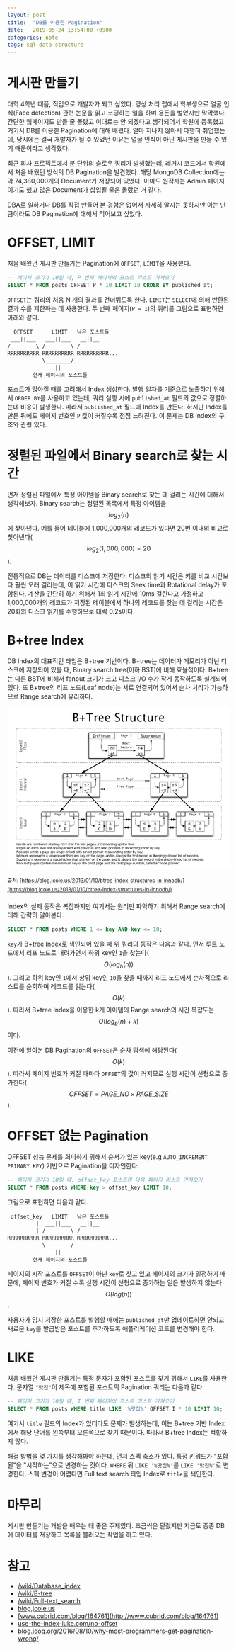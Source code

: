 ```yaml
---
layout: post
title:  "DB를 이용한 Pagination"
date:   2019-05-24 13:54:00 +0900
categories: note
tags: sql data-structure
---
```


# 게시판 만들기

대학 4학년 때쯤, 직업으로 개발자가 되고 싶었다. 영상 처리 랩에서 학부생으로 얼굴 인식(Face detection) 관련 논문을 읽고 코딩하는 일을 하며 용돈을 벌었지만 막막했다. 간단한 웹페이지도 만들 줄 몰랐고 이대로는 안 되겠다고 생각되어서 학원에 등록했고 거기서 DB를 이용한 Pagination에 대해 배웠다. 얼마 지나지 않아서 다행히 취업했는데, 당시에는 결국 개발자가 될 수 있었던 이유는 얼굴 인식이 아닌 게시판을 만들 수 있기 때문이라고 생각했다.

최근 회사 프로젝트에서 분 단위의 슬로우 쿼리가 발생했는데, 레거시 코드에서 학원에서 처음 배웠던  방식의 DB Pagination을 발견했다. 해당 MongoDB Collection에는 약 74,380,000개의 Document가 저장되어 있었다. 아마도 원작자는 Admin 페이지이기도 했고 많은 Document가 삽입될 줄은 몰랐던 거 같다.

DBA로 일하거나 DB를 직접 만들어 본 경험은 없어서 자세히 알지는 못하지만 아는 만큼이라도 DB Pagination에 대해서 적어보고 싶었다.

# OFFSET, LIMIT

처음 배웠던 게시판 만들기는 Pagination에 `OFFSET`, `LIMIT`을 사용했다.

```sql
-- 페이지 크기가 10일 때, P 번째 페이지의 포스트 리스트 가져오기
SELECT * FROM posts OFFSET P * 10 LIMIT 10 ORDER BY published_at;
```

`OFFSET`는 쿼리의 처음 N 개의 결과를 건너뛰도록 한다. `LIMIT`는 `SELECT`에 의해 반환된 결과 수를 제한하는 데 사용한다. 두 번째 페이지(`P = 1`)의 쿼리를 그림으로 표현하면 아래와 같다.

```
  OFFSET      LIMIT   남은 포스트들
 ___||___   ___||___   __||__
/        \ /        \ /
RRRRRRRRRR RRRRRRRRRR RRRRRRRRRR...
           \________/
               ||
        현재 페이지의 포스트들
```

포스트가 많아질 때를 고려해서 Index 생성한다. 발행 일자를 기준으로 노출하기 위해서 `ORDER BY`를 사용하고 있는데, 쿼리 실행 시에 `published_at` 필드의 값으로 정렬하는데 비용이 발생한다. 따라서 `published_at` 필드에 Index를 만든다. 하지만 Index를 만든 뒤에도 페이지 번호인 `P` 값이 커질수록 점점 느려진다. 이 문제는 DB Index의 구조와 관련 있다.

# 정렬된 파일에서 Binary search로 찾는 시간

먼저 정렬된 파일에서 특정 아이템을 Binary search로 찾는 데 걸리는 시간에 대해서 생각해보자. Binary search는 정렬된 목록에서 특정 아이템을 $$log_2(n)$$에 찾아낸다. 예를 들어 테이블에 1,000,000개의 레코드가 있다면 20번 이내의 비교로 찾아낸다($$log_2(1,000,000) = 20$$).

전통적으로 DB는 데이터를 디스크에 저장한다. 디스크의 읽기 시간은 키를 비교 시간보다 훨씬 오래 걸리는데, 이 읽기 시간에 디스크의 Seek time과 Rotational delay가 포함된다. 계산을 간단히 하기 위해서 1회 읽기 시간에 10ms 걸린다고 가정하고 1,000,000개의 레코드가 저장된 테이블에서 하나의 레코드를 찾는 데 걸리는 시간은 20회의 디스크 읽기를 수행하므로 대략 0.2s이다.

# B+tree Index

DB Index의 대표적인 타입은 B+tree 기반이다. B+tree는 데이터가 메모리가 아닌 디스크에 저장되어 있을 때, Binary search tree(이하 BST)에 비해 효율적이다. B+tree는 다른 BST에 비해서 fanout 크기가 크고 디스크 I/O 수가 작게 동작하도록 설계되어 있다. 또 B+tree의 리프 노드(Leaf node)는 서로 연결되어 있어서 순차 처리가 가능하므로 Range search에 유리하다.

![db_pagination.jpg](/assets/img/2019-05-24-db-pagination/B_Tree_Structure.png)

<sup>출처: [https://blog.jcole.us/2013/01/10/btree-index-structures-in-innodb/](https://blog.jcole.us/2013/01/10/btree-index-structures-in-innodb/)</sup>

Index의 실제 동작은 복잡하지만 여기서는 원리만 파악하기 위해서 Range search에 대해 간략히 알아본다.

```sql
SELECT * FROM posts WHERE 1 <= key AND key <= 10;
```

`key`가 B+tree Index로 색인되어 있을 때 위 쿼리의 동작은 다음과 같다. 먼저 루트 노드에서 리프 노드로 내려가면서 하위 key인 `1`을 찾는다($$O(log_b(n))$$). 그리고 하위 key인 `1`에서 상위 key인 `10`을 찾을 때까지 리프 노드에서 순차적으로 리스트를 순회하며 레코드를 읽는다($$O(k)$$). 따라서 B+tree Index을 이용한 k개 아이템의 Range search의 시간 복잡도는 $$O(log_b(n)+k)$$이다.

이전에 알아본 DB Pagination의 `OFFSET`은 순차 탐색에 해당된다($$O(k)$$). 따라서 페이지 번호가 커질 때마다 `OFFSET`의 값이 커지므로 실행 시간이 선형으로 증가한다($$OFFSET = PAGE\_NO \times PAGE\_SIZE$$).

# OFFSET 없는 Pagination

OFFSET 성능 문제를 회피하기 위해서 순서가 있는 key(e.g `AUTO_INCREMENT PRIMARY KEY`) 기반으로 Pagination을 디자인한다.

```sql
-- 페이지 크기가 10일 때, offset_key 포스트의 다음 페이지 리스트 가져오기
SELECT * FROM posts WHERE key > offset_key LIMIT 10;
```

그림으로 표현하면 다음과 같다.

```
 offset_key   LIMIT   남은 포스트들
         |  ___||___   __||__
         | /        \ /
RRRRRRRRRR RRRRRRRRRR RRRRRRRRRR...
           \________/
               ||
        현재 페이지의 포스트들
```

페이지의 시작 포스트를 `OFFSET`이 아닌 `key`로 찾고 있고 페이지의 크기가 일정하기 때문에, 페이지 번호가 커질 수록 실행 시간이 선형으로 증가하는 일은 발생하지 않는다 $$O(log(n))$$.

사용자가 임시 저장한 포스트를 발행할 때에는 `published_at`만 업데이트하면 안되고 새로운 `key`를 발급받은 포스트를 추가하도록 애플리케이션 코드를 변경해야 한다.

# LIKE

처음 배웠던 게시판 만들기는 특정 문자가 포함된 포스트를 찾기 위해서 `LIKE`를 사용한다. 문자열 `"맛집"`이 제목에 포함된 포스트의 Pagination 쿼리는 다음과 같다.

```sql
-- 페이지 크기가 10일 때, I 번째 페이지의 포스트 리스트 가져오기
SELECT * FROM posts WHERE title LIKE '%맛집%' OFFSET I * 10 LIMIT 10;
```

여기서 `title` 필드의 Index가 있더라도 문제가 발생하는데, 이는 B+tree 기반 Index에서 해당 단어를 왼쪽부터 오른쪽으로 찾기 때문이다. 따라서 B+tree Index는 적합하지 않다.

해결 방법을 몇 가지를 생각해봐야 하는데, 먼저 스펙 축소가 있다. 특정 키워드가 "포함된"을 "시작하는"으로 변경하는 것이다. `WHERE` 뒤 `LIKE '%맛집%'`를 `LIKE '맛집%'`로 변경한다. 스펙 변경이 어렵다면 Full text search 타입 Index로 `title`을 색인한다.

# 마무리

게시판 만들기는 개발을 배우는 데 좋은 주제였다. 조금씩은 달랐지만 지금도 종종 DB에 데이터를 저장하고 목록을 불러오는 작업을 하고 있다.

# 참고

- [/wiki/Database_index](https://en.wikipedia.org/wiki/Database_index#Sparse_index)
- [/wiki/B-tree](https://en.wikipedia.org/wiki/B-tree)
- [/wiki/Full-text_search](https://en.wikipedia.org/wiki/Full-text_search)
- [blog.jcole.us](https://blog.jcole.us/2013/01/10/btree-index-structures-in-innodb/)
- [www.cubrid.com/blog/164761](http://www.cubrid.com/blog/164761)
- [use-the-index-luke.com/no-offset](https://use-the-index-luke.com/no-offset)
- [blog.jooq.org/2016/08/10/why-most-programmers-get-pagination-wrong/](https://blog.jooq.org/2016/08/10/why-most-programmers-get-pagination-wrong/)
